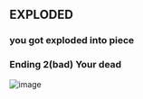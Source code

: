 ## EXPLODED
### you got exploded into piece
### Ending 2(bad) Your dead
![image](https://github.com/billyl1116/cyoa/assets/146866846/f574bb5f-4641-462e-b535-ba6d06f62d9c)

